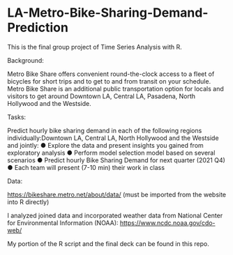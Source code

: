 # LA-Metro-Bike-Sharing-Demand-Prediction

This is the final group project of Time Series Analysis with R. 

Background: 

Metro Bike Share offers convenient round-the-clock access to a fleet of bicycles for short trips and to get to and from transit on your schedule. Metro Bike Share is an additional public transportation option for locals and visitors to get around Downtown LA, Central LA, Pasadena, North Hollywood and the Westside. 

Tasks:  

Predict hourly bike sharing demand in each of the following regions individually:Downtown LA, Central LA, North Hollywood and the Westside and jointly:
●	Explore the data and present insights you gained from exploratory analysis
●	Perform model selection model based on several scenarios
●	Predict hourly Bike Sharing Demand for next quarter (2021 Q4)                                       
●	Each team will present (7-10 min) their work in class

Data: 

https://bikeshare.metro.net/about/data/ (must be imported from the website into R directly)

I analyzed joined data and incorporated weather data from National Center for Environmental Information (NOAA): https://www.ncdc.noaa.gov/cdo-web/ 

My portion of the R script and the final deck can be found in this repo.
